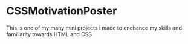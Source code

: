 # CSSMotivationPoster
This is one of my many mini projects i made to enchance my skills and familiarity towards HTML and CSS
